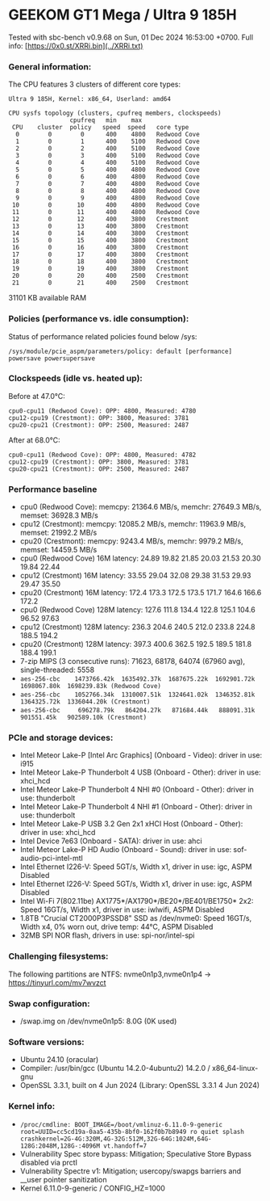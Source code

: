 # GEEKOM  GT1 Mega   / Ultra 9 185H

Tested with sbc-bench v0.9.68 on Sun, 01 Dec 2024 16:53:00 +0700. Full info: [https://0x0.st/XRRi.bin](../XRRi.txt)

### General information:

The CPU features 3 clusters of different core types:

    Ultra 9 185H, Kernel: x86_64, Userland: amd64
    
    CPU sysfs topology (clusters, cpufreq members, clockspeeds)
                     cpufreq   min    max
     CPU    cluster  policy   speed  speed   core type
      0        0        0      400    4800   Redwood Cove
      1        0        1      400    5100   Redwood Cove
      2        0        2      400    5100   Redwood Cove
      3        0        3      400    5100   Redwood Cove
      4        0        4      400    5100   Redwood Cove
      5        0        5      400    4800   Redwood Cove
      6        0        6      400    4800   Redwood Cove
      7        0        7      400    4800   Redwood Cove
      8        0        8      400    4800   Redwood Cove
      9        0        9      400    4800   Redwood Cove
     10        0       10      400    4800   Redwood Cove
     11        0       11      400    4800   Redwood Cove
     12        0       12      400    3800   Crestmont
     13        0       13      400    3800   Crestmont
     14        0       14      400    3800   Crestmont
     15        0       15      400    3800   Crestmont
     16        0       16      400    3800   Crestmont
     17        0       17      400    3800   Crestmont
     18        0       18      400    3800   Crestmont
     19        0       19      400    3800   Crestmont
     20        0       20      400    2500   Crestmont
     21        0       21      400    2500   Crestmont

31101 KB available RAM

### Policies (performance vs. idle consumption):

Status of performance related policies found below /sys:

    /sys/module/pcie_aspm/parameters/policy: default [performance] powersave powersupersave

### Clockspeeds (idle vs. heated up):

Before at 47.0°C:

    cpu0-cpu11 (Redwood Cove): OPP: 4800, Measured: 4780 
    cpu12-cpu19 (Crestmont): OPP: 3800, Measured: 3781 
    cpu20-cpu21 (Crestmont): OPP: 2500, Measured: 2487 

After at 68.0°C:

    cpu0-cpu11 (Redwood Cove): OPP: 4800, Measured: 4782 
    cpu12-cpu19 (Crestmont): OPP: 3800, Measured: 3781 
    cpu20-cpu21 (Crestmont): OPP: 2500, Measured: 2487 

### Performance baseline

  * cpu0 (Redwood Cove): memcpy: 21364.6 MB/s, memchr: 27649.3 MB/s, memset: 36928.3 MB/s
  * cpu12 (Crestmont): memcpy: 12085.2 MB/s, memchr: 11963.9 MB/s, memset: 21992.2 MB/s
  * cpu20 (Crestmont): memcpy: 9243.4 MB/s, memchr: 9979.2 MB/s, memset: 14459.5 MB/s
  * cpu0 (Redwood Cove) 16M latency: 24.89 19.82 21.85 20.03 21.53 20.30 19.84 22.44 
  * cpu12 (Crestmont) 16M latency: 33.55 29.04 32.08 29.38 31.53 29.93 29.47 35.50 
  * cpu20 (Crestmont) 16M latency: 172.4 173.3 172.5 173.5 171.7 164.6 166.6 172.2 
  * cpu0 (Redwood Cove) 128M latency: 127.6 111.8 134.4 122.8 125.1 104.6 96.52 97.63 
  * cpu12 (Crestmont) 128M latency: 236.3 204.6 240.5 212.0 233.8 224.8 188.5 194.2 
  * cpu20 (Crestmont) 128M latency: 397.3 400.6 362.5 192.5 189.5 181.8 188.4 199.1 
  * 7-zip MIPS (3 consecutive runs): 71623, 68178, 64074 (67960 avg), single-threaded: 5558
  * `aes-256-cbc    1473766.42k  1635492.37k  1687675.22k  1692901.72k  1698067.80k  1698239.83k (Redwood Cove)`
  * `aes-256-cbc    1052766.34k  1310007.51k  1324641.02k  1346352.81k  1364325.72k  1336044.20k (Crestmont)`
  * `aes-256-cbc     696278.79k   864204.27k   871684.44k   888091.31k   901551.45k   902589.10k (Crestmont)`

### PCIe and storage devices:

  * Intel Meteor Lake-P [Intel Arc Graphics] (Onboard - Video): driver in use: i915
  * Intel Meteor Lake-P Thunderbolt 4 USB (Onboard - Other): driver in use: xhci_hcd
  * Intel Meteor Lake-P Thunderbolt 4 NHI #0 (Onboard - Other): driver in use: thunderbolt
  * Intel Meteor Lake-P Thunderbolt 4 NHI #1 (Onboard - Other): driver in use: thunderbolt
  * Intel Meteor Lake-P USB 3.2 Gen 2x1 xHCI Host (Onboard - Other): driver in use: xhci_hcd
  * Intel Device 7e63 (Onboard - SATA): driver in use: ahci
  * Intel Meteor Lake-P HD Audio (Onboard - Sound): driver in use: sof-audio-pci-intel-mtl
  * Intel Ethernet I226-V: Speed 5GT/s, Width x1, driver in use: igc, ASPM Disabled
  * Intel Ethernet I226-V: Speed 5GT/s, Width x1, driver in use: igc, ASPM Disabled
  * Intel Wi-Fi 7(802.11be) AX1775*/AX1790*/BE20*/BE401/BE1750* 2x2: Speed 16GT/s, Width x1, driver in use: iwlwifi, ASPM Disabled
  * 1.8TB "Crucial CT2000P3PSSD8" SSD as /dev/nvme0: Speed 16GT/s, Width x4, 0% worn out, drive temp: 44°C, ASPM Disabled
  * 32MB SPI NOR flash, drivers in use: spi-nor/intel-spi

### Challenging filesystems:

The following partitions are NTFS: nvme0n1p3,nvme0n1p4 -> https://tinyurl.com/mv7wvzct

### Swap configuration:

  * /swap.img on /dev/nvme0n1p5: 8.0G (0K used)

### Software versions:

  * Ubuntu 24.10 (oracular)
  * Compiler: /usr/bin/gcc (Ubuntu 14.2.0-4ubuntu2) 14.2.0 / x86_64-linux-gnu
  * OpenSSL 3.3.1, built on 4 Jun 2024 (Library: OpenSSL 3.3.1 4 Jun 2024)    

### Kernel info:

  * `/proc/cmdline: BOOT_IMAGE=/boot/vmlinuz-6.11.0-9-generic root=UUID=cc5cd19a-0aa5-435b-8bf0-162f0b7b8949 ro quiet splash crashkernel=2G-4G:320M,4G-32G:512M,32G-64G:1024M,64G-128G:2048M,128G-:4096M vt.handoff=7`
  * Vulnerability Spec store bypass:      Mitigation; Speculative Store Bypass disabled via prctl
  * Vulnerability Spectre v1:             Mitigation; usercopy/swapgs barriers and __user pointer sanitization
  * Kernel 6.11.0-9-generic / CONFIG_HZ=1000
